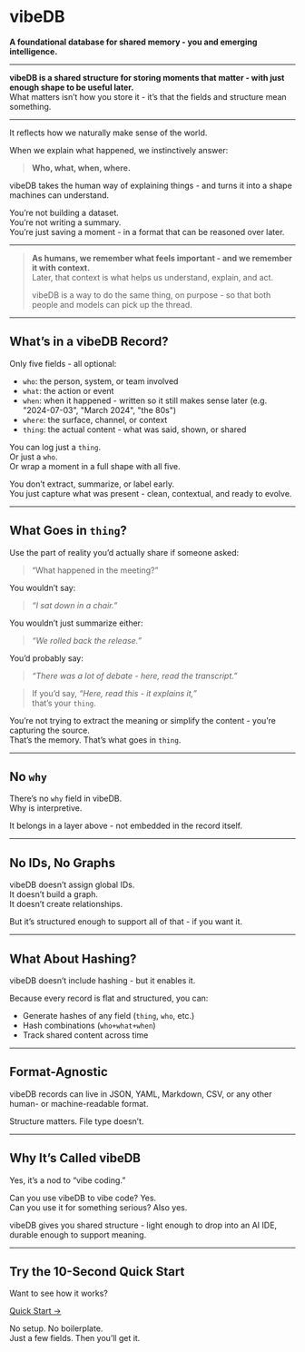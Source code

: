 # vibeDB

**A foundational database for shared memory - you and emerging intelligence.**

---

**vibeDB is a shared structure for storing moments that matter - with just enough shape to be useful later.**  
What matters isn’t how you store it - it’s that the fields and structure mean something.

---

It reflects how we naturally make sense of the world.

When we explain what happened, we instinctively answer:  
> **Who, what, when, where.**

vibeDB takes the human way of explaining things - and turns it into a shape machines can understand.

You’re not building a dataset.  
You’re not writing a summary.  
You’re just saving a moment - in a format that can be reasoned over later.

---

> **As humans, we remember what feels important - and we remember it with context.**  
> Later, that context is what helps us understand, explain, and act.  
>
> vibeDB is a way to do the same thing, on purpose - so that both people and models can pick up the thread.

---

## What’s in a vibeDB Record?

Only five fields - all optional:

- `who`: the person, system, or team involved  
- `what`: the action or event  
- `when`: when it happened - written so it still makes sense later (e.g. "2024-07-03", "March 2024", "the 80s")  
- `where`: the surface, channel, or context  
- `thing`: the actual content - what was said, shown, or shared  

You can log just a `thing`.  
Or just a `who`.  
Or wrap a moment in a full shape with all five.

You don’t extract, summarize, or label early.  
You just capture what was present - clean, contextual, and ready to evolve.

---

## What Goes in `thing`?

Use the part of reality you’d actually share if someone asked:  
> “What happened in the meeting?”

You wouldn’t say:  
> *“I sat down in a chair.”*

You wouldn’t just summarize either:  
> *“We rolled back the release.”*

You’d probably say:  
> *“There was a lot of debate - here, read the transcript.”*

> If you’d say, *“Here, read this - it explains it,”*  
> that’s your `thing`.

You’re not trying to extract the meaning or simplify the content - you’re capturing the source.  
That’s the memory. That’s what goes in `thing`.

---

## No `why`

There’s no `why` field in vibeDB.  
Why is interpretive.

It belongs in a layer above - not embedded in the record itself.

---

## No IDs, No Graphs

vibeDB doesn’t assign global IDs.  
It doesn’t build a graph.  
It doesn’t create relationships.

But it’s structured enough to support all of that - if you want it.

---

## What About Hashing?

vibeDB doesn’t include hashing - but it enables it.

Because every record is flat and structured, you can:

- Generate hashes of any field (`thing`, `who`, etc.)  
- Hash combinations (`who+what+when`)  
- Track shared content across time  

---

## Format-Agnostic

vibeDB records can live in JSON, YAML, Markdown, CSV, or any other human- or machine-readable format.

Structure matters. File type doesn’t.

---

## Why It’s Called vibeDB

Yes, it’s a nod to “vibe coding.”

Can you use vibeDB to vibe code? Yes.  
Can you use it for something serious? Also yes.

vibeDB gives you shared structure - light enough to drop into an AI IDE, durable enough to support meaning.

---

## Try the 10-Second Quick Start

Want to see how it works?

[Quick Start →](QUICK-START.md)

No setup. No boilerplate.  
Just a few fields. Then you’ll get it.

